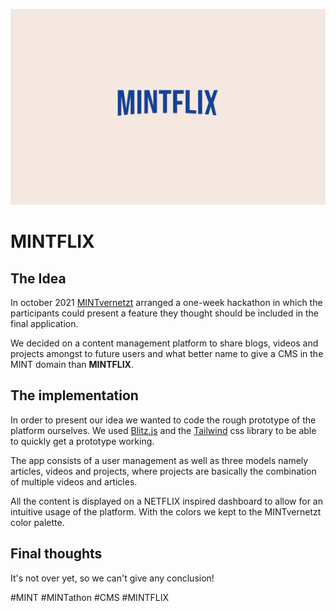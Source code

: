 ![MINTFLIX](./MINTFLIX.png)

# **MINTFLIX**

## The Idea
In october 2021 [MINTvernetzt](https://mint-vernetzt.net/) arranged a one-week hackathon in which the participants could present a feature they thought should be included in the final application.

We decided on a content management platform to share blogs, videos and projects amongst to future users and what better name to give a CMS in the MINT domain than **MINTFLIX**.

## The implementation
In order to present our idea we wanted to code the rough prototype of the platform ourselves. We used [Blitz.js](https://blitzjs.com/) and the [Tailwind](https://tailwindcss.com/) css library to be able to quickly get a prototype working.

The app consists of a user management as well as three models namely articles, videos and projects, where projects are basically the combination of multiple videos and articles.

All the content is displayed on a NETFLIX inspired dashboard to allow for an intuitive usage of the platform. With  the colors we kept to the MINTvernetzt color palette.

## Final thoughts
It's not over yet, so we can't give any conclusion!

&#35;MINT &#35;MINTathon &#35;CMS &#35;MINTFLIX

